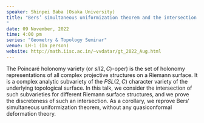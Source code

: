 ```yaml
---
speaker: Shinpei Baba (Osaka University)
title: "Bers’ simultaneous uniformization theorem and the intersection of Poincaré holonomy varieties
"
date: 09 November, 2022
time: 4:00 pm
series: "Geometry & Topology Seminar"
venue: LH-1 (In person)
website: http://math.iisc.ac.in/~vvdatar/gt_2022_Aug.html
---
```


The Poincaré holonomy variety (or $sl(2, C)$-oper) is the set of holonomy representations of all complex projective structures on a Riemann surface.  It is a complex analytic subvariety of the $PSL(2, C)$ character variety of the underlying topological surface. In this talk, we consider the intersection 
of such subvarieties for different Riemann surface structures, and we prove the discreteness of such an intersection. As a corollary, we reprove Bers’ 
simultaneous uniformization theorem, without any quasiconformal deformation theory. 
